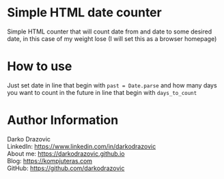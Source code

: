 Simple HTML date counter
=========

Simple HTML counter that will count date from and date to some desired date, in this case of my weight lose (I will set this as a browser homepage)

# How to use
Just set date in line that begin with `past = Date.parse` and how many days you want to count in the future in line that begin with `days_to_count`

# Author Information
Darko Drazovic \
LinkedIn: https://www.linkedin.com/in/darkodrazovic \
About me: https://darkodrazovic.github.io \
Blog: https://kompjuteras.com \
GitHub: https://github.com/darkodrazovic